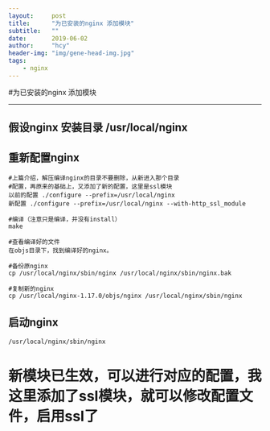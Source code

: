 ```yaml
---
layout:     post
title:      "为已安装的nginx 添加模块"
subtitle:   ""
date:       2019-06-02
author:     "hcy"
header-img: "img/gene-head-img.jpg"
tags:
    - nginx
---
```



#为已安装的nginx 添加模块

***

## 假设nginx 安装目录 /usr/local/nginx


## 重新配置nginx
	
	#上篇介绍，解压编译nginx的目录不要删除，从新进入那个目录
	#配置，再原来的基础上，又添加了新的配置，这里是ssl模块
	以前的配置 ./configure --prefix=/usr/local/nginx
	新配置 ./configure --prefix=/usr/local/nginx --with-http_ssl_module
	
	#编译（注意只是编译，并没有install）
	make
	
	#查看编译好的文件
	在objs目录下，找到编译好的nginx。
	
	#备份原nginx
	cp /usr/local/nginx/sbin/nginx /usr/local/nginx/sbin/nginx.bak
	
	#复制新的nginx
	cp /usr/local/nginx-1.17.0/objs/nginx /usr/local/nginx/sbin/nginx
	
## 启动nginx
	/usr/local/nginx/sbin/nginx
	
# 新模块已生效，可以进行对应的配置，我这里添加了ssl模块，就可以修改配置文件，启用ssl了